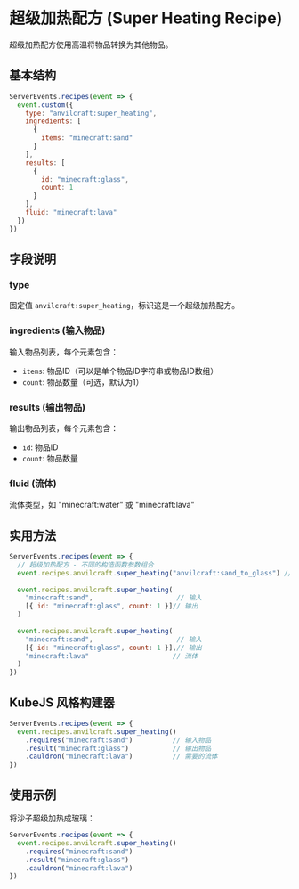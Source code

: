# 超级加热配方 (Super Heating Recipe)

超级加热配方使用高温将物品转换为其他物品。

## 基本结构

```js
ServerEvents.recipes(event => {
  event.custom({
    type: "anvilcraft:super_heating",
    ingredients: [
      {
        items: "minecraft:sand"
      }
    ],
    results: [
      {
        id: "minecraft:glass",
        count: 1
      }
    ],
    fluid: "minecraft:lava"
  })
})
```

## 字段说明

### type

固定值 `anvilcraft:super_heating`，标识这是一个超级加热配方。

### ingredients (输入物品)

输入物品列表，每个元素包含：

- `items`: 物品ID（可以是单个物品ID字符串或物品ID数组）
- `count`: 物品数量（可选，默认为1）

### results (输出物品)

输出物品列表，每个元素包含：

- `id`: 物品ID
- `count`: 物品数量

### fluid (流体)

流体类型，如 "minecraft:water" 或 "minecraft:lava"

## 实用方法

```js
ServerEvents.recipes(event => {
  // 超级加热配方 - 不同的构造函数参数组合
  event.recipes.anvilcraft.super_heating("anvilcraft:sand_to_glass") // 仅ID
  
  event.recipes.anvilcraft.super_heating(
    "minecraft:sand",                     // 输入
    [{ id: "minecraft:glass", count: 1 }]// 输出
  )
  
  event.recipes.anvilcraft.super_heating(
    "minecraft:sand",                     // 输入
    [{ id: "minecraft:glass", count: 1 }],// 输出
    "minecraft:lava"                     // 流体
  )
})
```

## KubeJS 风格构建器

```js
ServerEvents.recipes(event => {
  event.recipes.anvilcraft.super_heating()
    .requires("minecraft:sand")          // 输入物品
    .result("minecraft:glass")           // 输出物品
    .cauldron("minecraft:lava")          // 需要的流体
})
```

## 使用示例

将沙子超级加热成玻璃：

```js
ServerEvents.recipes(event => {
  event.recipes.anvilcraft.super_heating()
    .requires("minecraft:sand")
    .result("minecraft:glass")
    .cauldron("minecraft:lava")
})
```